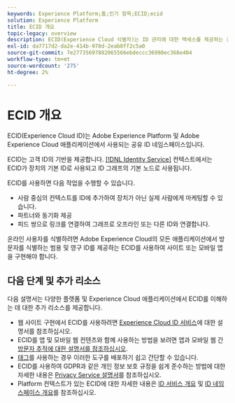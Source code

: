 ```yaml
---
keywords: Experience Platform;홈;인기 항목;ECID;ecid
solution: Experience Platform
title: ECID 개요
topic-legacy: overview
description: ECID(Experience Cloud 식별자)는 ID 관리에 대한 액세스를 제공하는 클라이언트측 모듈이며, 3가지 기본 기능을 제공합니다.
exl-id: da7717d2-da2e-414b-978d-2eab8ff2c5a0
source-git-commit: 7e27735697882065566ebdeccc36998ec368e404
workflow-type: tm+mt
source-wordcount: '275'
ht-degree: 2%

---
```


# ECID 개요

ECID(Experience Cloud ID)는 Adobe Experience Platform 및 Adobe Experience Cloud 애플리케이션에서 사용되는 공유 ID 네임스페이스입니다.

ECID는 고객 ID의 기반을 제공합니다. [[!DNL Identity Service]](./home.md) 컨텍스트에서는 ECID가 장치의 기본 ID로 사용되고 ID 그래프의 기본 노드로 사용됩니다.

ECID를 사용하면 다음 작업을 수행할 수 있습니다.

* 사람 중심의 컨텍스트를 ID에 추가하여 장치가 아닌 실제 사람에게 마케팅할 수 있습니다.
* 파트너와 동기화 제공
* 피드 쌍으로 링크를 연결하여 그래프로 오프라인 또는 다른 ID와 연결합니다.

온라인 사용자를 식별하려면 Adobe Experience Cloud의 모든 애플리케이션에서 방문자를 식별하는 범용 및 영구 ID를 제공하는 ECID를 사용하여 사이트 또는 모바일 앱을 구현해야 합니다.

## 다음 단계 및 추가 리소스

다음 설명서는 다양한 플랫폼 및 Experience Cloud 애플리케이션에서 ECID를 이해하는 데 대한 추가 리소스를 제공합니다.

* 웹 사이트 구현에서 ECID를 사용하려면 [Experience Cloud ID 서비스](https://experienceleague.adobe.com/docs/id-service/using/home.html?lang=ko-KR)에 대한 설명서를 참조하십시오.
* ECID를 앱 및 모바일 웹 컨텐츠와 함께 사용하는 방법을 보려면 앱과 모바일 웹 간 [방문자 추적에 대한 설명서를 참조하십시오](https://experienceleague.adobe.com/docs/mobile-services/ios/sdk-reference-ios/hybrid-app.html?lang=en#sdk-reference-ios).
* [태그](../tags/home.md)를 사용하는 경우 이러한 도구를 배포하기 쉽고 간단할 수 있습니다.
* ECID를 사용하여 GDPR과 같은 개인 정보 보호 규정을 쉽게 준수하는 방법에 대한 자세한 내용은 [Privacy Service 설명서](../privacy-service/identity-data.md)를 참조하십시오.
* Platform 컨텍스트가 있는 ECID에 대한 자세한 내용은 [ID 서비스 개요](./home.md) 및 [ID 네임스페이스 개요](./namespaces.md)를 참조하십시오.